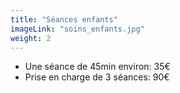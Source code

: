 ```yaml
---
title: "Séances enfants"
imageLink: "soins_enfants.jpg"
weight: 2
---
```


* Une séance de 45min environ: 35€
* Prise en charge de 3 séances: 90€
